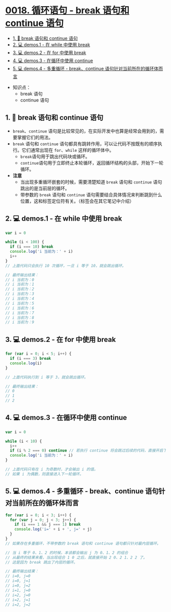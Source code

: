 # [0018. 循环语句 - break 语句和 continue 语句](https://github.com/Tdahuyou/TNotes.html-css-js/tree/main/notes/0018.%20%E5%BE%AA%E7%8E%AF%E8%AF%AD%E5%8F%A5%20-%20break%20%E8%AF%AD%E5%8F%A5%E5%92%8C%20continue%20%E8%AF%AD%E5%8F%A5)


<!-- region:toc -->
- [1. 📒 break 语句和 continue 语句](#1--break-语句和-continue-语句)
- [2. 💻 demos.1 - 在 while 中使用 break](#2--demos1---在-while-中使用-break)
- [3. 💻 demos.2 - 在 for 中使用 break](#3--demos2---在-for-中使用-break)
- [4. 💻 demos.3 - 在循环中使用 continue](#4--demos3---在循环中使用-continue)
- [5. 💻 demos.4 - 多重循环 - break、continue 语句针对当前所在的循环体而言](#5--demos4---多重循环---breakcontinue-语句针对当前所在的循环体而言)
<!-- endregion:toc -->
- 知识点：
  - break 语句
  - continue 语句

## 1. 📒 break 语句和 continue 语句

- `break`、`continue` 语句是比较常见的，在实际开发中也算是经常会用到的，需要掌握它们的用法。
- `break` 语句和 `continue` 语句都具有跳转作用，可以让代码不按既有的顺序执行。它们通常出现在 `for`、`while` 这样的循环体中。
  - `break`语句用于跳出代码块或循环。
  - `continue`语句用于立即终止本轮循环，返回循环结构的头部，开始下一轮循环。
- **注意**
  - 当出现多重循环嵌套的时候，需要清楚知道 `break` 语句和 `continue` 语句跳出的是当前层的循环。
  - 带参数的 `break` 语句和 `continue` 语句需要结合具体情况来判断跳到什么位置，这和标签定位符有关。（标签会在其它笔记中介绍）

## 2. 💻 demos.1 - 在 while 中使用 break

```javascript
var i = 0

while (i < 100) {
  if (i === 10) break
  console.log('i 当前为：' + i)
  i++
}
// 上面代码只会执行 10 次循环，一旦 i 等于 10，就会跳出循环。

// 最终输出结果：
// i 当前为：0
// i 当前为：1
// i 当前为：2
// i 当前为：3
// i 当前为：4
// i 当前为：5
// i 当前为：6
// i 当前为：7
// i 当前为：8
// i 当前为：9
```

## 3. 💻 demos.2 - 在 for 中使用 break

```javascript
for (var i = 0; i < 5; i++) {
  if (i === 3) break
  console.log(i)
}

// 上面代码执行到 i 等于 3，就会跳出循环。

// 最终输出结果：
// 0
// 1
// 2
```

## 4. 💻 demos.3 - 在循环中使用 continue

```javascript
var i = 0

while (i < 10) {
  i++
  if (i % 2 === 0) continue // 若执行 continue 将会跳过后续的代码，直接开启下一轮循环。
  console.log('i 当前为：' + i)
}

// 上面代码只有在 i 为奇数时，才会输出 i 的值。
// 如果 i 为偶数，则直接进入下一轮循环。
```

## 5. 💻 demos.4 - 多重循环 - break、continue 语句针对当前所在的循环体而言

```javascript
for (var i = 0; i < 3; i++) {
  for (var j = 0; j < 3; j++) {
    if (i === 1 && j === 1) break
    console.log('i=' + i + ', j=' + j)
  }
}
// 如果存在多重循环，不带参数的 break 语句和 continue 语句都只针对最内层循环。

// 当 i 等于 0、1、2 的时候，本该都会输出 j 为 0、1、2 的组合
// 从最终的结果来看，当出现组合 1 0 之后，就直接开始 2 0、2 1、2 2 了。
// 这是因为 break 跳出了内层的循环。

// 最终输出结果：
// i=0, j=0
// i=0, j=1
// i=0, j=2
// i=1, j=0
// i=2, j=0
// i=2, j=1
// i=2, j=2
```
